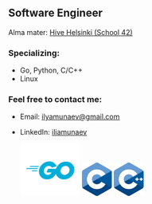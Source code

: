 ## Software Engineer
Alma mater: [Hive Helsinki (School 42)](https://www.hive.fi/en/curriculum/)

### Specializing:
- Go, Python, C/C++
- Linux

### Feel free to contact me:
- Email: ilyamunaev@gmail.com
- LinkedIn: [iliamunaev]( https://www.linkedin.com/in/iliamunaev/)

  <img src="https://github.com/iliamunaev/iliamunaev/blob/main/Go-Logo_Blue.png" width="120"/>
  <img src="https://github.com/iliamunaev/iliamunaev/blob/main/C_Logo.png" width="60"/>
  <img src="https://github.com/iliamunaev/iliamunaev/blob/main/CPP_logo.png" width="60"/>

